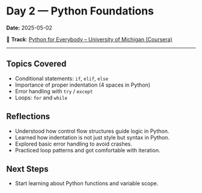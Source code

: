 # Day 2 — Python Foundations

**Date:** 2025-05-02
 
📍 **Track**: [Python for Everybody – University of Michigan (Coursera)](https://www.coursera.org/learn/python)

---

## Topics Covered
- Conditional statements: `if`, `elif`, `else`
- Importance of proper indentation (4 spaces in Python)
- Error handling with `try` / `except`
- Loops: `for` and `while`

## Reflections
- Understood how control flow structures guide logic in Python.
- Learned how indentation is not just style but syntax in Python.
- Explored basic error handling to avoid crashes.
- Practiced loop patterns and got comfortable with iteration.

## Next Steps
- Start learning about Python functions and variable scope.